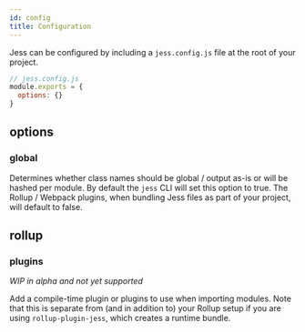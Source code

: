 ```yaml
---
id: config
title: Configuration
---
```


Jess can be configured by including a `jess.config.js` file at the root of your project.

```js
// jess.config.js
module.exports = {
  options: {}
}
```

## options

### global

Determines whether class names should be global / output as-is or will be hashed per module. By default the `jess` CLI will set this option to true. The Rollup / Webpack plugins, when bundling Jess files as part of your project, will default to false.

## rollup

### plugins

_WIP in alpha and not yet supported_

Add a compile-time plugin or plugins to use when importing modules. Note that this is separate from (and in addition to) your Rollup setup if you are using `rollup-plugin-jess`, which creates a runtime bundle.